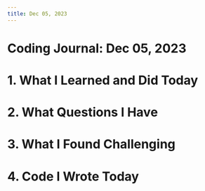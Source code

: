 ```yaml
---
title: Dec 05, 2023
---
```


# Coding Journal: Dec 05, 2023

# 1. What I Learned and Did Today


# 2. What Questions I Have


# 3. What I Found Challenging


# 4. Code I Wrote Today